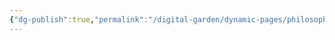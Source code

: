 ```yaml
---
{"dg-publish":true,"permalink":"/digital-garden/dynamic-pages/philosophy-history-and-religion/ethara-janda/tangutoori-prakaasam-panthulu/","dgHomeLink":true,"dgPassFrontmatter":false}
---
```

